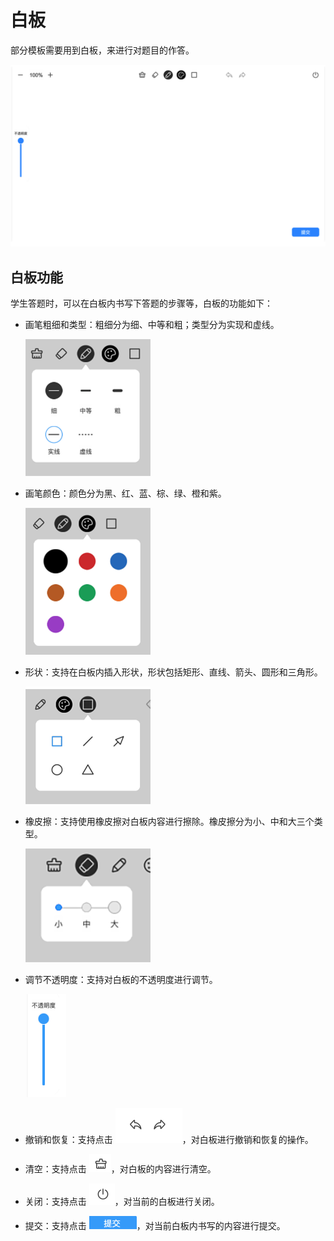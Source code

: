 # 白板

部分模板需要用到白板，来进行对题目的作答。

![白板](img/board.png)

## 白板功能

学生答题时，可以在白板内书写下答题的步骤等，白板的功能如下：

- 画笔粗细和类型：粗细分为细、中等和粗；类型分为实现和虚线。

    ![类型](img/type.png)

- 画笔颜色：颜色分为黑、红、蓝、棕、绿、橙和紫。

    ![颜色](img/color.png)

- 形状：支持在白板内插入形状，形状包括矩形、直线、箭头、圆形和三角形。

    ![形状](img/shape.png)

- 橡皮擦：支持使用橡皮擦对白板内容进行擦除。橡皮擦分为小、中和大三个类型。

    ![橡皮擦](img/rubber.png)

- 调节不透明度：支持对白板的不透明度进行调节。

    ![不透明度](img/transparency.png)

- 撤销和恢复：支持点击 ![撤销](img/revoke.png)，对白板进行撤销和恢复的操作。

- 清空：支持点击 ![清空](img/clean.png)，对白板的内容进行清空。

- 关闭：支持点击 ![关闭](img/close.png)，对当前的白板进行关闭。

- 提交：支持点击 ![提交](img/submit.png)，对当前白板内书写的内容进行提交。
